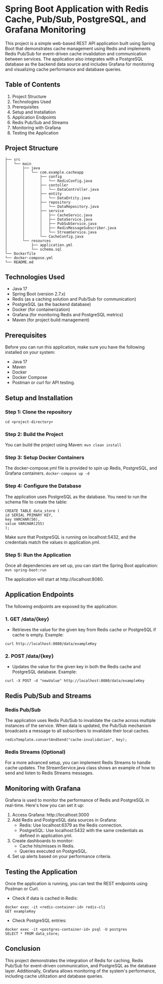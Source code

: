 # Spring Boot Application with Redis Cache, Pub/Sub, PostgreSQL, and Grafana Monitoring

This project is a simple web-based REST API application built using Spring Boot that demonstrates cache management using Redis and implements Redis Pub/Sub for event-driven cache invalidation and communication between services. The application also integrates with a PostgreSQL database as the backend data source and includes Grafana for monitoring and visualizing cache performance and database queries.

## Table of Contents
1. Project Structure
2. Technologies Used
3. Prerequisites
4. Setup and Installation
5. Application Endpoints
6. Redis Pub/Sub and Streams
7. Monitoring with Grafana
8. Testing the Application


## Project Structure
```aiignore
├── src
│   └── main
│       ├── java
│       │   └── com.example.cacheapp
│       │       ├── config
│       │       │   └── RedisConfig.java
│       │       ├── contoller
│       │       │   └── DataController.java
│       │       ├── entity
│       │       │   └── DataEntity.java
│       │       ├── repository
│       │       │   └── DataRepository.java
│       │       ├── service
│       │       │   ├── CacheServic.java
│       │       │   ├── DataService.java
│       │       │   ├── PubSubService.java
│       │       │   ├── RedisMessageSubscriber.java
│       │       │   └── StreamService.java
│       │       └── CacheConfig.java
│       └── resources
│           ├── application.yml
│           └── schema.sql
└── Dockerfile
└── docker-compose.yml
└── README.md
```
## Technologies Used
- Java 17
- Spring Boot (version 2.7.x)
- Redis (as a caching solution and Pub/Sub for communication)
- PostgreSQL (as the backend database)
- Docker (for containerization)
- Grafana (for monitoring Redis and PostgreSQL metrics)
- Maven (for project build management)

## Prerequisites
Before you can run this application, make sure you have the following installed on your system:
- Java 17
- Maven
- Docker
- Docker Compose
- Postman or curl for API testing.

## Setup and Installation
### Step 1: Clone the repository
```git clone <repository-url>
cd <project-directory>
```
### Step 2: Build the Project
You can build the project using Maven:
```mvn clean install```

### Step 3: Setup Docker Containers
The docker-compose.yml file is provided to spin up Redis, PostgreSQL, and Grafana containers.
```docker-compose up -d```

### Step 4: Configure the Database
The application uses PostgreSQL as the database. You need to run the schema file to create the table:

```
CREATE TABLE data_store (
id SERIAL PRIMARY KEY,
key VARCHAR(50),
value VARCHAR(255)
);
```

Make sure that PostgreSQL is running on localhost:5432, and the credentials match the values in application.yml.

### Step 5: Run the Application
Once all dependencies are set up, you can start the Spring Boot application:
```mvn spring-boot:run```

The application will start at http://localhost:8080.

## Application Endpoints
The following endpoints are exposed by the application:

### 1. GET /data/{key}

- Retrieves the value for the given key from Redis cache or PostgreSQL if cache is empty.
Example:

```
curl http://localhost:8080/data/exampleKey
```

### 2. POST /data/{key}

- Updates the value for the given key in both the Redis cache and PostgreSQL database.
Example:

```
curl -X POST -d "newValue" http://localhost:8080/data/exampleKey
```

## Redis Pub/Sub and Streams
### Redis Pub/Sub
The application uses Redis Pub/Sub to invalidate the cache across multiple instances of the service. When data is updated, the Pub/Sub mechanism broadcasts a message to all subscribers to invalidate their local caches.

```
redisTemplate.convertAndSend("cache-invalidation", key);
```

### Redis Streams (Optional)
For a more advanced setup, you can implement Redis Streams to handle cache updates. The StreamService.java class shows an example of how to send and listen to Redis Streams messages.

## Monitoring with Grafana
Grafana is used to monitor the performance of Redis and PostgreSQL in real-time. Here's how you can set it up:

1. Access Grafana: http://localhost:3000
2. Add Redis and PostgreSQL data sources in Grafana:
   - Redis: Use localhost:6379 as the Redis connection.
   - PostgreSQL: Use localhost:5432 with the same credentials as defined in application.yml.
3. Create dashboards to monitor:
   - Cache hits/misses in Redis.
   - Queries executed on PostgreSQL.
4. Set up alerts based on your performance criteria.
   
## Testing the Application
   Once the application is running, you can test the REST endpoints using Postman or Curl.

- Check if data is cached in Redis:

```
docker exec -it <redis-container-id> redis-cli
GET exampleKey
```

- Check PostgreSQL entries:

```
docker exec -it <postgres-container-id> psql -U postgres
SELECT * FROM data_store;
```

## Conclusion
This project demonstrates the integration of Redis for caching, Redis Pub/Sub for event-driven communication, and PostgreSQL as the database layer. Additionally, 
Grafana allows monitoring of the system's performance, including cache utilization and database queries.